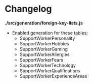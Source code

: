 # Changelog

**./src/generation/foreign-key-lists.js**
* Enabled generation for these tables:
	* SupportWorkerPersonality
	* SupportWorkerHobbies
	* SupportWorkerGaming
	* SupportWorkerAllergies
	* SupportWorkerFears
	* SupportWorkerTechnology
	* SupportWorkerQualifications
	* SupportWorkerExperienceAreas
